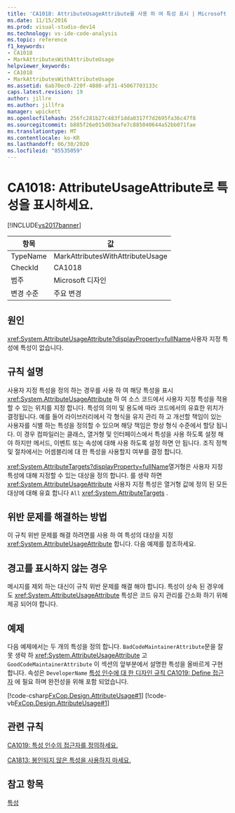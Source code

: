```yaml
---
title: 'CA1018: AttributeUsageAttribute를 사용 하 여 특성 표시 | Microsoft Docs'
ms.date: 11/15/2016
ms.prod: visual-studio-dev14
ms.technology: vs-ide-code-analysis
ms.topic: reference
f1_keywords:
- CA1018
- MarkAttributesWithAttributeUsage
helpviewer_keywords:
- CA1018
- MarkAttributesWithAttributeUsage
ms.assetid: 6ab70ec0-220f-4880-af31-45067703133c
caps.latest.revision: 19
author: jillre
ms.author: jillfra
manager: wpickett
ms.openlocfilehash: 256fc281b27c483f1dda0317f7d2695fa36c47f8
ms.sourcegitcommit: b885f26e015d03eafe7c885040644a52bb071fae
ms.translationtype: MT
ms.contentlocale: ko-KR
ms.lasthandoff: 06/30/2020
ms.locfileid: "85535059"
---
```

# <a name="ca1018-mark-attributes-with-attributeusageattribute"></a>CA1018: AttributeUsageAttribute로 특성을 표시하세요.
[!INCLUDE[vs2017banner](../includes/vs2017banner.md)]

|항목|값|
|-|-|
|TypeName|MarkAttributesWithAttributeUsage|
|CheckId|CA1018|
|범주|Microsoft 디자인|
|변경 수준|주요 변경|

## <a name="cause"></a>원인
 <xref:System.AttributeUsageAttribute?displayProperty=fullName>사용자 지정 특성에 특성이 없습니다.

## <a name="rule-description"></a>규칙 설명
 사용자 지정 특성을 정의 하는 경우를 사용 하 여 해당 특성을 표시 <xref:System.AttributeUsageAttribute> 하 여 소스 코드에서 사용자 지정 특성을 적용할 수 있는 위치를 지정 합니다. 특성의 의미 및 용도에 따라 코드에서의 유효한 위치가 결정됩니다. 예를 들어 라이브러리에서 각 형식을 유지 관리 하 고 개선할 책임이 있는 사용자를 식별 하는 특성을 정의할 수 있으며 해당 책임은 항상 형식 수준에서 할당 됩니다. 이 경우 컴파일러는 클래스, 열거형 및 인터페이스에서 특성을 사용 하도록 설정 해야 하지만 메서드, 이벤트 또는 속성에 대해 사용 하도록 설정 하면 안 됩니다. 조직 정책 및 절차에서는 어셈블리에 대 한 특성을 사용할지 여부를 결정 합니다.

 <xref:System.AttributeTargets?displayProperty=fullName>열거형은 사용자 지정 특성에 대해 지정할 수 있는 대상을 정의 합니다. 를 생략 하면 <xref:System.AttributeUsageAttribute> 사용자 지정 특성은 열거형 값에 정의 된 모든 대상에 대해 유효 합니다 `All` <xref:System.AttributeTargets> .

## <a name="how-to-fix-violations"></a>위반 문제를 해결하는 방법
 이 규칙 위반 문제를 해결 하려면를 사용 하 여 특성의 대상을 지정 <xref:System.AttributeUsageAttribute> 합니다. 다음 예제를 참조하세요.

## <a name="when-to-suppress-warnings"></a>경고를 표시하지 않는 경우
 메시지를 제외 하는 대신이 규칙 위반 문제를 해결 해야 합니다. 특성이 상속 된 경우에도 <xref:System.AttributeUsageAttribute> 특성은 코드 유지 관리를 간소화 하기 위해 제공 되어야 합니다.

## <a name="example"></a>예제
 다음 예제에서는 두 개의 특성을 정의 합니다. `BadCodeMaintainerAttribute`문을 잘못 생략 하 <xref:System.AttributeUsageAttribute> 고 `GoodCodeMaintainerAttribute` 이 섹션의 앞부분에서 설명한 특성을 올바르게 구현 합니다. 속성은 `DeveloperName` [특성 인수에 대 한 디자인 규칙 CA1019: Define 접근자](../code-quality/ca1019-define-accessors-for-attribute-arguments.md) 에 필요 하며 완전성을 위해 포함 되었습니다.

 [!code-csharp[FxCop.Design.AttributeUsage#1](../snippets/csharp/VS_Snippets_CodeAnalysis/FxCop.Design.AttributeUsage/cs/FxCop.Design.AttributeUsage.cs#1)]
 [!code-vb[FxCop.Design.AttributeUsage#1](../snippets/visualbasic/VS_Snippets_CodeAnalysis/FxCop.Design.AttributeUsage/vb/FxCop.Design.AttributeUsage.vb#1)]

## <a name="related-rules"></a>관련 규칙
 [CA1019: 특성 인수의 접근자를 정의하세요.](../code-quality/ca1019-define-accessors-for-attribute-arguments.md)

 [CA1813: 봉인되지 않은 특성을 사용하지 마세요.](../code-quality/ca1813-avoid-unsealed-attributes.md)

## <a name="see-also"></a>참고 항목
 [특성](https://msdn.microsoft.com/library/ee0038ef-b247-4747-a650-3c5c5cd58d8b)
